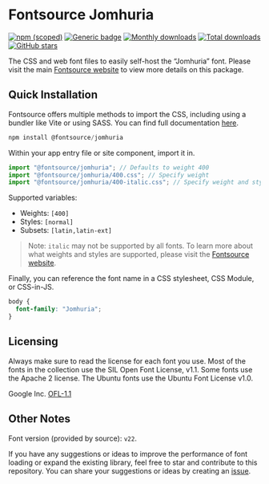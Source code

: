 # Fontsource Jomhuria

[![npm (scoped)](https://img.shields.io/npm/v/@fontsource/jomhuria?color=brightgreen)](https://www.npmjs.com/package/@fontsource/jomhuria) [![Generic badge](https://img.shields.io/badge/fontsource-passing-brightgreen)](https://github.com/fontsource/fontsource) [![Monthly downloads](https://badgen.net/npm/dm/@fontsource/jomhuria)](https://github.com/fontsource/fontsource) [![Total downloads](https://badgen.net/npm/dt/@fontsource/jomhuria)](https://github.com/fontsource/fontsource) [![GitHub stars](https://img.shields.io/github/stars/fontsource/fontsource.svg?style=social&label=Star)](https://github.com/fontsource/fontsource/stargazers)

The CSS and web font files to easily self-host the “Jomhuria” font. Please visit the main [Fontsource website](https://fontsource.org/fonts/jomhuria) to view more details on this package.

## Quick Installation

Fontsource offers multiple methods to import the CSS, including using a bundler like Vite or using SASS. You can find full documentation [here](https://fontsource.org/docs/getting-started/introduction).

```javascript
npm install @fontsource/jomhuria
```

Within your app entry file or site component, import it in.

```javascript
import "@fontsource/jomhuria"; // Defaults to weight 400
import "@fontsource/jomhuria/400.css"; // Specify weight
import "@fontsource/jomhuria/400-italic.css"; // Specify weight and style
```

Supported variables:
- Weights: `[400]`
- Styles: `[normal]`
- Subsets: `[latin,latin-ext]`

> Note: `italic` may not be supported by all fonts. To learn more about what weights and styles are supported, please visit the [Fontsource website](https://fontsource.org/fonts/jomhuria).

Finally, you can reference the font name in a CSS stylesheet, CSS Module, or CSS-in-JS.

```css
body {
  font-family: "Jomhuria";
}
```

## Licensing
Always make sure to read the license for each font you use. Most of the fonts in the collection use the SIL Open Font License, v1.1. Some fonts use the Apache 2 license. The Ubuntu fonts use the Ubuntu Font License v1.0.

Google Inc.
[OFL-1.1](http://scripts.sil.org/OFL)

## Other Notes
Font version (provided by source): `v22`.

If you have any suggestions or ideas to improve the performance of font loading or expand the existing library, feel free to star and contribute to this repository. You can share your suggestions or ideas by creating an [issue](https://github.com/fontsource/fontsource/issues).